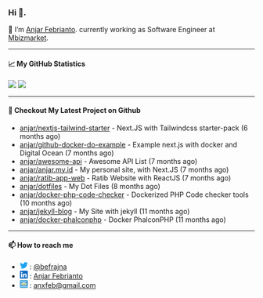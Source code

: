 ### Hi 👋.

 🔭 I’m [Anjar Febrianto](https://www.anjar.my.id). currently working as Software Engineer at [Mbizmarket](https://www.mbizmarket.co.id). 

[]() 

---


#### 📈 My GitHub Statistics
<img src="https://github-readme-stats.vercel.app/api?username=anjar&show_icons=true&count_private=true&hide=contribs&cache_seconds=86400&theme=vision-friendly-dark&hide_title=true">

<img src="https://github-readme-stats.vercel.app/api/top-langs/?username=anjar&layout=compact&count=8&cache_seconds=86400&theme=vision-friendly-dark&hide=html,css">


---

#### 👷 Checkout My Latest Project on Github

- [anjar/nextjs-tailwind-starter](https://github.com/anjar/nextjs-tailwind-starter) - Next.JS with Tailwindcss starter-pack (6 months ago)
- [anjar/github-docker-do-example](https://github.com/anjar/github-docker-do-example) - Example next.js with docker and Digital Ocean (7 months ago)
- [anjar/awesome-api](https://github.com/anjar/awesome-api) - Awesome API List (7 months ago)
- [anjar/anjar.my.id](https://github.com/anjar/anjar.my.id) - My personal site, with Next.JS (7 months ago)
- [anjar/ratib-app-web](https://github.com/anjar/ratib-app-web) - Ratib Website with ReactJS (7 months ago)
- [anjar/dotfiles](https://github.com/anjar/dotfiles) - My Dot Files (8 months ago)
- [anjar/docker-php-code-checker](https://github.com/anjar/docker-php-code-checker) - Dockerized PHP Code checker tools (10 months ago)
- [anjar/jekyll-blog](https://github.com/anjar/jekyll-blog) - My Site with jekyll (11 months ago)
- [anjar/docker-phalconphp](https://github.com/anjar/docker-phalconphp) - Docker PhalconPHP (11 months ago)


---
#### 📫 How to reach me
[](https://www.linkedin.com/in/anjar-febrianto/)

- <img  alt="Anjar Febrianto | Twitter"  width="16px"  src="https://raw.githubusercontent.com/anjar/anjar/master/assets/twitter.svg" /> : [@befrajna](https://twitter.com/befrajna)
- <img  alt="Anjar Febrianto | Linkedin"  width="16px" src="https://raw.githubusercontent.com/anjar/anjar/master/assets/linkedin.svg" /> : [Anjar Febrianto](https://www.linkedin.com/in/anjar-febrianto/)
- <img  alt="Anjar Febrianto | Email"  width="16px" src="https://raw.githubusercontent.com/anjar/anjar/master/assets/email-icon.svg" /> : [anxfeb@gmail.com](mailto://anxfeb@gmail.com)


